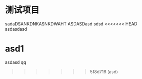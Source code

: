 # 测试项目
sadaDSANKDNKASNKDWAHT
ASDASDasd
sdsd
<<<<<<< HEAD
asdasdasd

asd1
=======
asdasd
qq
>>>>>>> 5f8d716 (asd)
